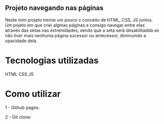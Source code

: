## Projeto navegando nas páginas

Neste mini projeto treinei um pouco o conceito de HTML, CSS, JS juntos. Um pojeto em que criei algmas páginas e consigo navegar entre elas através das setas nas extremidades, sendo que a seta será desabilitadda se não tiver mais nenhuma página sucessor ou antecessor, diminuindo a opacidade dela.

# Tecnologias utilizadas
HTML
CSS
JS

# Como utilizar
1 - Github pages: 

2 - Git clone: